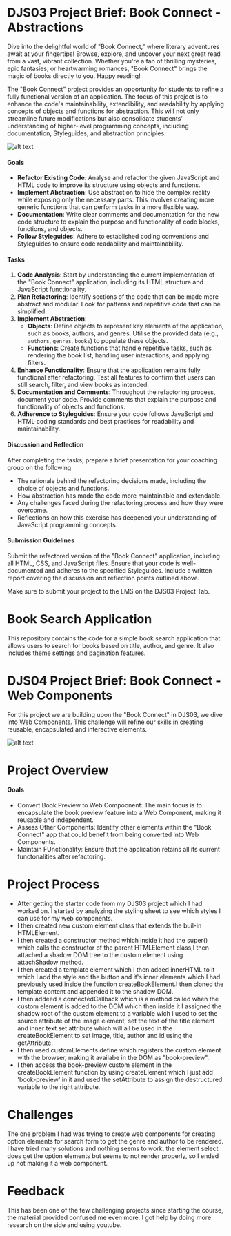 # DJS03 Project Brief: Book Connect - Abstractions

Dive into the delightful world of "Book Connect," where literary adventures await at your fingertips! Browse, explore, and uncover your next great read from a vast, vibrant collection. Whether you're a fan of thrilling mysteries, epic fantasies, or heartwarming romances, "Book Connect" brings the magic of books directly to you. Happy reading! 

The "Book Connect" project provides an opportunity for students to refine a fully functional version of an application. The focus of this project is to enhance the code's maintainability, extendibility, and readability by applying concepts of objects and functions for abstraction. This will not only streamline future modifications but also consolidate students' understanding of higher-level programming concepts, including documentation, Styleguides, and abstraction principles.

![alt text](image.png)

#### Goals

- **Refactor Existing Code**: Analyse and refactor the given JavaScript and HTML code to improve its structure using objects and functions.
- **Implement Abstraction**: Use abstraction to hide the complex reality while exposing only the necessary parts. This involves creating more generic functions that can perform tasks in a more flexible way.
- **Documentation**: Write clear comments and documentation for the new code structure to explain the purpose and functionality of code blocks, functions, and objects.
- **Follow Styleguides**: Adhere to established coding conventions and Styleguides to ensure code readability and maintainability.

#### Tasks

1. **Code Analysis**: Start by understanding the current implementation of the "Book Connect" application, including its HTML structure and JavaScript functionality.
2. **Plan Refactoring**: Identify sections of the code that can be made more abstract and modular. Look for patterns and repetitive code that can be simplified.
3. **Implement Abstraction**:
   - **Objects**: Define objects to represent key elements of the application, such as books, authors, and genres. Utilise the provided data (e.g., `authors`, `genres`, `books`) to populate these objects.
   - **Functions**: Create functions that handle repetitive tasks, such as rendering the book list, handling user interactions, and applying filters.
4. **Enhance Functionality**: Ensure that the application remains fully functional after refactoring. Test all features to confirm that users can still search, filter, and view books as intended.
5. **Documentation and Comments**: Throughout the refactoring process, document your code. Provide comments that explain the purpose and functionality of objects and functions.
6. **Adherence to Styleguides**: Ensure your code follows JavaScript and HTML coding standards and best practices for readability and maintainability.

#### Discussion and Reflection

After completing the tasks, prepare a brief presentation for your coaching group on the following:
- The rationale behind the refactoring decisions made, including the choice of objects and functions.
- How abstraction has made the code more maintainable and extendable.
- Any challenges faced during the refactoring process and how they were overcome.
- Reflections on how this exercise has deepened your understanding of JavaScript programming concepts.

#### Submission Guidelines

Submit the refactored version of the "Book Connect" application, including all HTML, CSS, and JavaScript files. Ensure that your code is well-documented and adheres to the specified Styleguides. Include a written report covering the discussion and reflection points outlined above.

Make sure to submit your project to the LMS on the DJS03 Project Tab.

# Book Search Application

This repository contains the code for a simple book search application that allows users to search for books based on title, author, and genre. It also includes theme settings and pagination features.
# DJS04 Project Brief: Book Connect - Web Components
For this project we are building upon the "Book Connect" in DJS03, we dive into Web Components. This challenge will refine our skills in creating reusable, encapsulated and interactive elements.


![alt text](image.png)

# Project Overview
#### Goals
* Convert Book Preview to Web Compoonent: The main focus is to encapsulate the book preview feature into a Web Component, making it reusable and independent.
* Assess Other Components: Identify other elements within the "Book Connect" app that could benefit from being converted into Web Components.
* Maintain FUnctionality: Ensure that the application retains all its current functonalities after refactoring.


# Project Process
* After getting the starter code from my DJS03 project which I had worked on. I started by analyzing the styling sheet to see which styles I can use for my web components.
* I then created new custom element class that extends the buil-in HTMLElement.
* I then created a constructor method which inside it had the super() which calls the constructor of the parent HTMLElement class,I then attached a shadow DOM tree to the custom element using attachShadow method.
* I then created a template element which I then added innerHTML to it which I add the style and the button and it's inner elements which I had previously used inside the function createBookElement.I then cloned the template content and appended it to the shadow DOM.
* I then addeed a connectedCallback which is a method called when the custom element is added to the DOM which then inside it I assigned the shadow root of the custom element to a variable wich I used to set the source attribute of the image element, set the text of the title element and inner text set attribute which will all be used in the createBookElement to set image, title, author and id using the getAttribute.
* I then used customElements.define which registers the custom element  with the browser, making it availabe in the DOM as "book-preview".
* I then access the book-preview custom element in the createBookElement function by using createElement which I just add 'book-preview' in it and used the setAttribute to assign the destructured variable to the right attribute.
  

# Challenges
The one problem I had was trying to create web components for creating option elements for search form to get the genre and author to be rendered. I have tried many solutions and nothing seems to work, the element select does get the option elements but seems to not render properly, so I ended up not making it a web component.

# Feedback
This has been one of the few challenging projects since starting the course, the material provided confused me even more. I got help by doing more research on the side and using youtube.

